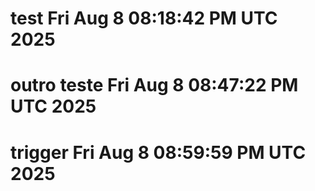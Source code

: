 # test Fri Aug  8 08:18:42 PM UTC 2025
# outro teste Fri Aug  8 08:47:22 PM UTC 2025
# trigger Fri Aug  8 08:59:59 PM UTC 2025
